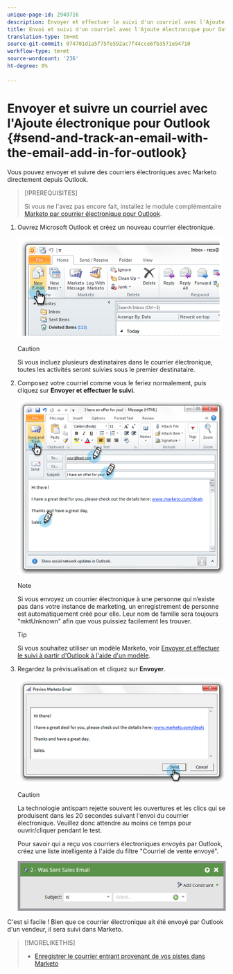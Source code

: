 ```yaml
---
unique-page-id: 2949716
description: Envoyer et effectuer le suivi d'un courriel avec l'Ajoute électronique pour Outlook - Documents marketing - Documentation du produit
title: Envoi et suivi d'un courriel avec l'Ajoute électronique pour Outlook
translation-type: tm+mt
source-git-commit: 074701d1a5f75fe592ac7f44cce6fb3571e94710
workflow-type: tm+mt
source-wordcount: '236'
ht-degree: 0%

---
```



# Envoyer et suivre un courriel avec l&#39;Ajoute électronique pour Outlook {#send-and-track-an-email-with-the-email-add-in-for-outlook}

Vous pouvez envoyer et suivre des courriers électroniques avec Marketo directement depuis Outlook.

>[!PREREQUISITES]
>
>Si vous ne l&#39;avez pas encore fait, installez le module complémentaire [Marketo par courrier électronique pour Outlook](install-the-marketo-email-add-in-for-outlook-with-a-registration-code.md).

1. Ouvrez Microsoft Outlook et créez un nouveau courrier électronique.

   ![](assets/image2014-9-23-16-3a6-3a46.png)

   >[!CAUTION]
   >
   >Si vous incluez plusieurs destinataires dans le courrier électronique, toutes les activités seront suivies sous le premier destinataire.

1. Composez votre courriel comme vous le feriez normalement, puis cliquez sur **Envoyer et effectuer le suivi**.

   ![](assets/image2014-9-23-16-3a7-3a1.png)

   >[!NOTE]
   >
   >Si vous envoyez un courrier électronique à une personne qui n’existe pas dans votre instance de marketing, un enregistrement de personne est automatiquement créé pour elle. Leur nom de famille sera toujours &quot;mktUnknown&quot; afin que vous puissiez facilement les trouver.

   >[!TIP]
   >
   >Si vous souhaitez utiliser un modèle Marketo, voir [Envoyer et effectuer le suivi à partir d&#39;Outlook à l&#39;aide d&#39;un modèle](send-and-track-from-outlook-using-a-marketo-template.md).

1. Regardez la prévisualisation et cliquez sur **Envoyer**.

   ![](assets/image2014-9-23-16-3a7-3a13.png)

   >[!CAUTION]
   >
   >La technologie antispam rejette souvent les ouvertures et les clics qui se produisent dans les 20 secondes suivant l&#39;envoi du courrier électronique. Veuillez donc attendre au moins ce temps pour ouvrir/cliquer pendant le test.

   Pour savoir qui a reçu vos courriers électroniques envoyés par Outlook, créez une liste intelligente à l&#39;aide du filtre &quot;Courriel de vente envoyé&quot;.

   ![](assets/was-sent-sales-email.png)

C&#39;est si facile ! Bien que ce courrier électronique ait été envoyé par Outlook d&#39;un vendeur, il sera suivi dans Marketo.

>[!MORELIKETHIS]
>
>* [Enregistrer le courrier entrant provenant de vos pistes dans Marketo](../../../product-docs/marketo-sales-insight/using-msi/log-inbound-mail-from-your-leads-in-marketo.md)

>



